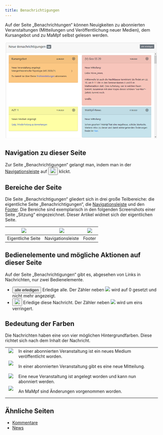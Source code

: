```yaml
---
title: Benachrichtigungen
---
```

Auf der Seite „Benachrichtungen“ können Neuigkeiten zu abonnierten Veranstaltungen (Mitteilungen und Veröffentlichung neuer Medien), dem Kursangebot und zu MaMpf selbst gelesen werden.

![](/img/Benachrichtigungen_vier_Farben_anonymisiert.png)

## Navigation zu dieser Seite
Zur Seite „Benachrichtigungen“ gelangt man, indem man in der [Navigationsleiste](nav-bar.md) auf <button name="button"><img src="https://media.githubusercontent.com/media/MaMpf-HD/mampf/docs/docs/static/img/bell-regular.png" height="12"/></button> klickt.

## Bereiche der Seite
Die Seite „Benachrichtigungen“ gliedert sich in drei große Teilbereiche: die eigentliche Seite „Benachrichtigungen“, die [Navigationsleiste](nav-bar.md) und den [Footer](footer.md). Die Bereiche sind exemplarisch in den folgenden Screenshots einer Seite „Sitzung“ eingezeichnet. Dieser Artikel widmet sich der eigentlichen Seite.

|<img src="https://media.githubusercontent.com/media/MaMpf-HD/mampf/docs/docs/static/img/Eigentliche_Seite_keine_Sidebar.png" height="300"/> |<img src="https://media.githubusercontent.com/media/MaMpf-HD/mampf/docs/docs/static/img/Navigationsleiste_keine_Sidebar.png" height="300"/>  | <img src="https://media.githubusercontent.com/media/MaMpf-HD/mampf/docs/docs/static/img/Footer_keine_Sidebar.png" height="300"/>|
|:---: | :---: | :---:|
|Eigentliche Seite|Navigationsleiste|Footer|

## Bedienelemente und mögliche Aktionen auf dieser Seite
Auf der Seite „Benachrichtigungen“ gibt es, abgesehen von Links in Nachrichten, nur zwei Bedienelemente.

* <button name="button">alle erledigen</button> Erledige alle. Der Zähler neben <img src="https://media.githubusercontent.com/media/MaMpf-HD/mampf/docs/docs/static/img/bell-regular.png" height="12"/> wird auf 0 gesetzt und nicht mehr angezeigt.
* <button name="button"><img src="https://media.githubusercontent.com/media/MaMpf-HD/mampf/docs/docs/static/img/times-circle.png" height="12"/></button> Erledige diese Nachricht. Der Zähler neben <img src="https://media.githubusercontent.com/media/MaMpf-HD/mampf/docs/docs/static/img/bell-regular.png" height="12"/> wird um eins verringert.

## Bedeutung der Farben
Die Nachrichten haben eine von vier möglichen Hintergrundfarben. Diese richtet sich nach dem Inhalt der Nachricht.

<table>
 <tr>
   <td>&nbsp;<img src="https://media.githubusercontent.com/media/MaMpf-HD/mampf/docs/docs/static/img/not_yellow.png" height="12"/>&nbsp;</td>
   <td>In einer abonnierten Veranstaltung ist ein neues Medium veröffentlicht worden.</td>
 </tr>
 <tr>
   <td>&nbsp;<img src="https://media.githubusercontent.com/media/MaMpf-HD/mampf/docs/docs/static/img/not_red.png" height="12"/>&nbsp;</td>
   <td>In einer abonnierten Veranstaltung gibt es eine neue Mitteilung.</td>
 </tr>
 <tr>
   <td>&nbsp;<img src="https://media.githubusercontent.com/media/MaMpf-HD/mampf/docs/docs/static/img/not_orange.png" height="12"/>&nbsp;</td>
   <td>Eine neue Veranstaltung ist angelegt worden und kann nun abonniert werden.</td>
 </tr>
 <tr>
   <td>&nbsp;<img src="https://media.githubusercontent.com/media/MaMpf-HD/mampf/docs/docs/static/img/not_blue.png" height="12"/>&nbsp;</td>
   <td>An MaMpf sind Änderungen vorgenommen worden.</td>
</tr>
</table>

## Ähnliche Seiten
* [Kommentare](comments.md)
* [News](news.md)
